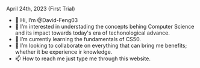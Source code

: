 April 24th, 2023 (First Trial)

- 👋 Hi, I’m @David-Feng03
- 👀 I’m interested in understading the concepts behing Computer Science and its impact towards today's era of techonological advance.
- 🌱 I’m currently learning the fundamentals of CS50.
- 💞️ I’m looking to collaborate on everything that can bring me benefits; whether it be experience ir knowledge.
- 📫 How to reach me just type me through this website.

<!---
David-Feng03/David-Feng03 is a ✨ special ✨ repository because its `README.md` (this file) appears on your GitHub profile.
You can click the Preview link to take a look at your changes.
--->
